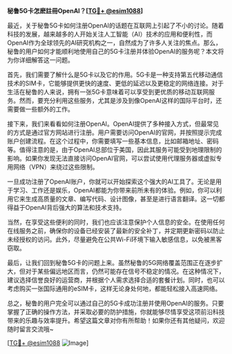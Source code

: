 **秘鲁5G卡怎麽註冊OpenAI？[[TG💪+ @esim1088](https://t.me/s/esim1088)]**

最近，关于秘鲁5G卡如何注册OpenAI的话题在互联网上引起了不小的讨论。随着科技的发展，越来越多的人开始关注人工智能（AI）技术的应用和便利性，而OpenAI作为全球领先的AI研究机构之一，自然成为了许多人关注的焦点。那么，秘鲁的用户如何才能顺利地使用自己的5G卡注册并体验OpenAI的服务呢？本文将为你详细解答这一问题。

首先，我们需要了解什么是5G卡以及它的作用。5G卡是一种支持第五代移动通信技术的SIM卡，它能够提供更快的速度、更低的延迟以及更稳定的网络连接。对于生活在秘鲁的人来说，拥有一张5G卡意味着可以享受到更优质的移动互联网服务。然而，要充分利用这些服务，尤其是涉及到像OpenAI这样的国际平台时，还需要做一些额外的工作。

接下来，我们来看看如何注册OpenAI。OpenAI提供了多种接入方式，但最常见的方式是通过官方网站进行注册。用户需要访问OpenAI的官网，并按照提示完成账户创建流程。在这个过程中，你需要填写一些基本信息，比如邮箱地址、密码等。值得注意的是，由于OpenAI总部位于美国，因此其服务可能受到地理限制的影响。如果你发现无法直接访问OpenAI官网，可以尝试使用代理服务器或虚拟专用网络（VPN）来绕过这些限制。

一旦成功注册了OpenAI账户，你就可以开始探索这个强大的AI工具了。无论是用于学习、工作还是娱乐，OpenAI都能为你带来前所未有的体验。例如，你可以利用它来生成高质量的文章、编写代码、设计图像，甚至是进行语言翻译。这一切都得益于OpenAI背后强大的算法和技术支持。

当然，在享受这些便利的同时，我们也应该注意保护个人信息的安全。在使用任何在线服务之前，确保你的设备已经安装了最新的安全补丁，并定期更新密码以防止未经授权的访问。此外，尽量避免在公共Wi-Fi环境下输入敏感信息，以免被黑客窃取。

最后，让我们回到秘鲁5G卡的问题上来。虽然秘鲁的5G网络覆盖范围正在逐步扩大，但对于某些偏远地区而言，仍然可能存在信号不稳定的情况。在这种情况下，建议选择信誉良好的运营商，并根据个人需求选择合适的套餐计划。同时，也可以考虑购买一张国际通用的eSIM卡，这样无论身处何地，都能轻松接入高速网络。

总之，秘鲁的用户完全可以通过自己的5G卡成功注册并使用OpenAI的服务。只要掌握了正确的操作方法，并采取必要的防护措施，你就能够尽情享受这项前沿科技带来的乐趣与效率提升。希望这篇文章对你有所帮助！如果你还有其他疑问，欢迎随时留言交流哦~

[[TG💪+ @esim1088](https://t.me/s/esim1088) ![Image](https://i.postimg.cc/4NQfJmqS/Snipaste-2025-05-13-00-14-12.png)]